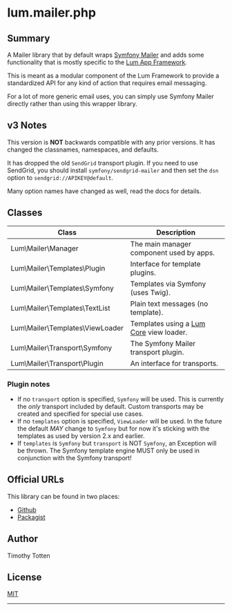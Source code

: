 # lum.mailer.php

## Summary

A Mailer library that by default wraps [Symfony Mailer] and adds
some functionality that is mostly specific to the [Lum App Framework].

This is meant as a modular component of the Lum Framework to provide a
standardized API for any kind of action that requires email messaging.

For a lot of more generic email uses, you can simply use Symfony Mailer
directly rather than using this wrapper library.

## v3 Notes

This version is **NOT** backwards compatible with any prior versions.
It has changed the classnames, namespaces, and defaults.

It has dropped the old `SendGrid` transport plugin. 
If you need to use SendGrid, you should install `symfony/sendgrid-mailer` 
and then set the `dsn` option to `sendgrid://APIKEY@default`.

Many option names have changed as well, read the docs for details.

## Classes

| Class                           | Description                               |
| ------------------------------- | ----------------------------------------- |
| Lum\Mailer\Manager              | The main manager component used by apps.  |
| Lum\Mailer\Templates\Plugin     | Interface for template plugins.           |
| Lum\Mailer\Templates\Symfony    | Templates via Symfony (uses Twig).        |
| Lum\Mailer\Templates\TextList   | Plain text messages (no template).        |
| Lum\Mailer\Templates\ViewLoader | Templates using a [Lum Core] view loader. |
| Lum\Mailer\Transport\Symfony    | The Symfony Mailer transport plugin.      |
| Lum\Mailer\Transport\Plugin     | An interface for transports.              |

### Plugin notes

- If no `transport` option is specified, `Symfony` will be used.
  This is currently the _only_ transport included by default.
  Custom transports may be created and specified for special use cases.
- If no `templates` option is specified, `ViewLoader` will be used.
  In the future the default _MAY_ change to `Symfony` but for now
  it's sticking with the templates as used by version 2.x and earlier.
- If `templates` is `Symfony` but `transport` is NOT `Symfony`,
  an Exception will be thrown. The Symfony template engine MUST only
  be used in conjunction with the Symfony transport!

## Official URLs

This library can be found in two places:

 * [Github](https://github.com/supernovus/lum.mailer.php)
 * [Packagist](https://packagist.org/packages/lum/lum-mailer)

## Author

Timothy Totten

## License

[MIT](https://spdx.org/licenses/MIT.html)

---

[Lum App Framework]: https://github.com/supernovus/lum.app.php
[Lum Core]: https://github.com/supernovus/lum.core.php
[Symfony Mailer]: https://symfony.com/doc/current/mailer.html
